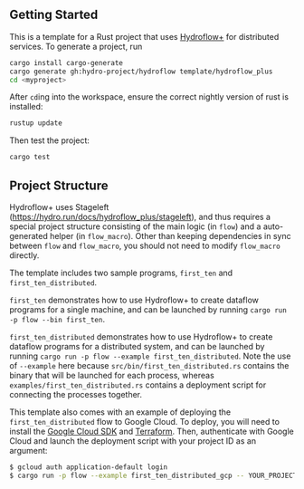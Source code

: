 ## Getting Started
This is a template for a Rust project that uses [Hydroflow+](http://github.com/hydro-project/hydroflow) for distributed services. To generate a project, run 

```bash
cargo install cargo-generate
cargo generate gh:hydro-project/hydroflow template/hydroflow_plus
cd <myproject>
```

After `cd`ing into the workspace, ensure the correct nightly version of rust is installed:
```bash
rustup update
```

Then test the project:
```bash
cargo test
```

## Project Structure
Hydroflow+ uses Stageleft (https://hydro.run/docs/hydroflow_plus/stageleft), and thus requires a special project structure consisting of the main logic (in `flow`) and a auto-generated helper (in `flow_macro`). Other than keeping dependencies in sync between `flow` and `flow_macro`, you should not need to modify `flow_macro` directly.

The template includes two sample programs, `first_ten` and `first_ten_distributed`.

`first_ten` demonstrates how to use Hydroflow+ to create dataflow programs for a single machine, and can be launched by running `cargo run -p flow --bin first_ten`.

`first_ten_distributed` demonstrates how to use Hydroflow+ to create dataflow programs for a distributed system, and can be launched by running `cargo run -p flow --example first_ten_distributed`. Note the use of `--example` here because `src/bin/first_ten_distributed.rs` contains the binary that will be launched for each process, whereas `examples/first_ten_distributed.rs` contains a deployment script for connecting the processes together.

This template also comes with an example of deploying the `first_ten_distributed` flow to Google Cloud. To deploy, you will need to install the [Google Cloud SDK](https://cloud.google.com/sdk/docs/install) and [Terraform](https://developer.hashicorp.com/terraform/install). Then, authenticate with Google Cloud and launch the deployment script with your project ID as an argument:

```bash
$ gcloud auth application-default login
$ cargo run -p flow --example first_ten_distributed_gcp -- YOUR_PROJECT_ID_HERE
```
